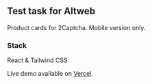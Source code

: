## Test task for Altweb

Product cards for 2Captcha. Mobile version only.

### Stack

React & Tailwind CSS

Live demo available on [Vercel](https://2captcha-product-cards.vercel.app/).
